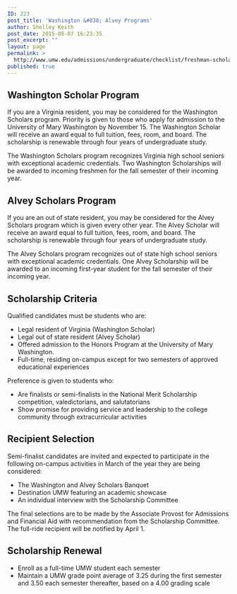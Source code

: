 ```yaml
---
ID: 223
post_title: 'Washington &#038; Alvey Programs'
author: Shelley Keith
post_date: 2015-08-07 16:23:35
post_excerpt: ""
layout: page
permalink: >
  http://www.umw.edu/admissions/undergraduate/checklist/freshman-scholarships/washington-and-alvey/
published: true
---
```

<h2>Washington Scholar Program</h2>
If you are a Virginia resident, you may be considered for the Washington Scholars program. Priority is given to those who apply for admission to the University of Mary Washington by November 15. The Washington Scholar will receive an award equal to full tuition, fees, room, and board. The scholarship is renewable through four years of undergraduate study.

The Washington Scholars program recognizes Virginia high school seniors with exceptional academic credentials. Two Washington Scholarships will be awarded to incoming freshmen for the fall semester of their incoming year.
<h2 class="bold">Alvey Scholars Program</h2>
If you are an out of state resident, you may be considered for the Alvey Scholars program which is given every other year. The Alvey Scholar will receive an award equal to full tuition, fees, room, and board. The scholarship is renewable through four years of undergraduate study.

The Alvey Scholars program recognizes out of state high school seniors with exceptional academic credentials. One Alvey Scholarship will be awarded to an incoming first-year student for the fall semester of their incoming year.
<h2 class="bold">Scholarship Criteria</h2>
Qualified candidates must be students who are:
<ul>
	<li>Legal resident of Virginia (Washington Scholar)</li>
	<li>Legal out of state resident (Alvey Scholar)</li>
	<li>Offered admission to the Honors Program at the University of Mary Washington.</li>
	<li>Full-time, residing on-campus except for two semesters of approved educational experiences</li>
</ul>
<p class="bold">Preference is given to students who:</p>

<ul>
	<li>Are finalists or semi-finalists in the National Merit Scholarship competition, valedictorians, and salutatorians</li>
	<li>Show promise for providing service and leadership to the college community through extracurricular activities</li>
</ul>
<h2>Recipient Selection</h2>
<p class="bold">Semi-finalist candidates are invited and expected to participate in the following on-campus activities in March of the year they are being considered:</p>

<ul>
	<li>The Washington and Alvey Scholars Banquet</li>
	<li>Destination UMW featuring an academic showcase</li>
	<li>An individual interview with the Scholarship Committee</li>
</ul>
The final selections are to be made by the Associate Provost for Admissions and Financial Aid with recommendation from the Scholarship Committee. The full-ride recipient will be notified by April 1.
<h2>Scholarship Renewal</h2>
<ul>
	<li>Enroll as a full-time UMW student each semester</li>
	<li>Maintain a UMW grade point average of 3.25 during the first semester and 3.50 each semester thereafter, based on a 4.00 grading scale</li>
</ul>
